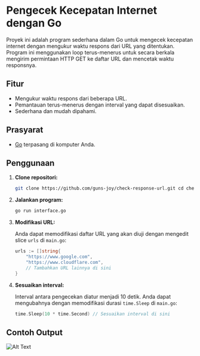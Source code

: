 # Pengecek Kecepatan Internet dengan Go

Proyek ini adalah program sederhana dalam Go untuk mengecek kecepatan internet dengan mengukur waktu respons dari URL yang ditentukan. Program ini menggunakan loop terus-menerus untuk secara berkala mengirim permintaan HTTP GET ke daftar URL dan mencetak waktu responsnya.

## Fitur

- Mengukur waktu respons dari beberapa URL.
- Pemantauan terus-menerus dengan interval yang dapat disesuaikan.
- Sederhana dan mudah dipahami.

## Prasyarat

- [Go](https://golang.org/dl/) terpasang di komputer Anda.

## Penggunaan

1. **Clone repositori:**

    ```sh
    git clone https://github.com/guns-joy/check-response-url.git cd check-response-url ```

2. **Jalankan program:**

    ```sh
    go run interface.go
    ```

3. **Modifikasi URL:**

    Anda dapat memodifikasi daftar URL yang akan diuji dengan mengedit slice `urls` di `main.go`:

    ```go
    urls := []string{
        "https://www.google.com",
        "https://www.cloudflare.com",
        // Tambahkan URL lainnya di sini
    }
    ```

4. **Sesuaikan interval:**

    Interval antara pengecekan diatur menjadi 10 detik. Anda dapat mengubahnya dengan memodifikasi durasi `time.Sleep` di `main.go`:

    ```go
    time.Sleep(10 * time.Second) // Sesuaikan interval di sini
    ```

## Contoh Output
![Alt Text](https://s10.gifyu.com/images/SfTDm.jpg)
